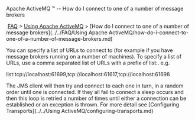 Apache ActiveMQ ™ -- How do I connect to one of a number of message brokers 

 [FAQ](/FAQ/index.md) > [Using Apache ActiveMQ](../../FAQ/using-apache-activemq.md) > [How do I connect to one of a number of message brokers](../../FAQ/Using Apache ActiveMQ/how-do-i-connect-to-one-of-a-number-of-message-brokers.md)


You can specify a list of URLs to connect to (for example if you have message brokers running on a number of machines). To specify a list of URLs, use a comma separated list of URLs with a prefix of list:. e.g.

list:tcp://localhost:61699,tcp://localhost:61617,tcp://localhost:61698

The JMS client will then try and connect to each one in turn, in a random order until one is connected. If they all fail to connect a sleep occurs and then this loop is retried a number of times until either a connection can be established or an exception is thrown. For more detail see [Configuring Transports](../../Using ActiveMQ/configuring-transports.md)

